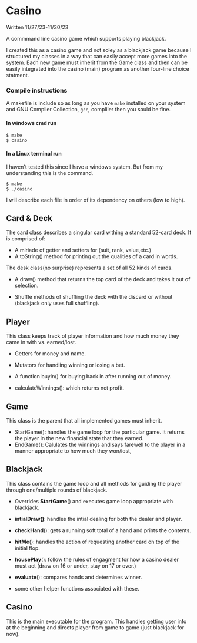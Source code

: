 # Casino
Written 11/27/23-11/30/23

A commmand line casino game which supports playing blackjack.

I created this as a casino game and not soley as a blackjack game because I 
structured my classes in a way that can easily accept more games into the system.
Each new game must inherit from the Game class and then can be easily integrated into 
the casino (main) program as another four-line choice statment.

### Compile instructions
A makefile is include so as long as you have `make` installed on your system and GNU Compiler Collection, `gcc`, compliler then you sould be fine. 

#### In windows cmd run
``` 
$ make
$ casino
```
#### In a Linux terminal run
I haven't tested this since I have a windows system. But from my understanding this is the command.

``` 
$ make
$ ./casino
```

I will describe each file in order of its dependency on others (low to high).

## Card & Deck
The card class describes a singular card withing a standard 52-card deck.
It is comprised of:
* A miriade of getter and setters for (suit, rank, value,etc.)
* A toString() method for printing out the qualities of a card in words.

The desk class(no surprise) represents a set of all 52 kinds of cards. 

* A draw() method that returns the top card of the deck and takes it out of selection.

* Shuffle methods of shuffling the deck with the discard or without (blackjack only uses full shuffling).

## Player
This class keeps track of player information and how much money they came in with vs. earned/lost.
* Getters for money and name.

* Mutators for handling winning or losing a bet.

* A function buyIn() for buying back in after running out of money.

* calculateWinnings(): which returns net profit.


## Game
This class is the parent that all implemented games must inherit.

* StartGame(): handles the game loop for the particular game. It returns the player in the new financial state that they earned.
* EndGame(): Calulates the winnings and says farewell to the player in a manner appropriate to how much they won/lost,

## Blackjack
This class contains the game loop and all methods for guiding the player through one/multiple rounds of blackjack. 
* Overrides **StartGame**() and executes game loop appropriate with blackjack.

* **intialDraw()**: handles the intial dealing for both the dealer and player.

* **checkHand**(): gets a running soft total of a hand and prints the contents.

* **hitMe**(): handles the action of requesting another card on top of the initial flop.

* **housePlay**(): follow the rules of engagment for how a casino dealer must act (draw on 16 or under, stay on 17 or over.)

* **evaluate**(): compares hands and determines winner.

* some other helper functions associated with these.

## Casino
This is the main executable for the program. This handles getting user info at the beginning and directs player from game to game (just blackjack for now).


